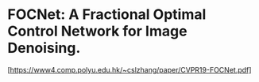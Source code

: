 # FOCNet: A Fractional Optimal Control Network for Image Denoising.
[https://www4.comp.polyu.edu.hk/~cslzhang/paper/CVPR19-FOCNet.pdf]
